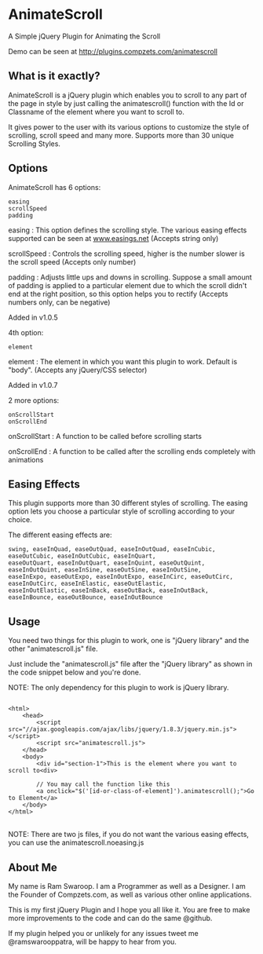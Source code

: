 AnimateScroll
=============

A Simple jQuery Plugin for Animating the Scroll

Demo can be seen at http://plugins.compzets.com/animatescroll


What is it exactly?
-------------------

AnimateScroll is a jQuery plugin which enables you to scroll to any part of the page in style by just calling the animatescroll() function with the Id or Classname of the element where you want to scroll to.

It gives power to the user with its various options to customize the style of scrolling, scroll speed and many more. Supports more than 30 unique Scrolling Styles.


Options
-------

AnimateScroll has 6 options:

    easing
    scrollSpeed
    padding

easing : This option defines the scrolling style. The various easing effects supported can be seen at www.easings.net (Accepts string only)

scrollSpeed : Controls the scrolling speed, higher is the number slower is the scroll speed (Accepts only number)

padding : Adjusts little ups and downs in scrolling. Suppose a small amount of padding is applied to a particular element due to which the scroll didn't end at the right position, so this option helps you to rectify (Accepts numbers only, can be negative)

Added in v1.0.5

4th option:

    element

element : The element in which you want this plugin to work. Default is "body". (Accepts any jQuery/CSS selector)

Added in v1.0.7

2 more options:

    onScrollStart
    onScrollEnd

onScrollStart : A function to be called before scrolling starts

onScrollEnd : A function to be called after the scrolling ends completely with animations

Easing Effects
--------------

This plugin supports more than 30 different styles of scrolling. The easing option lets you choose a particular style of scrolling according to your choice.

The different easing effects are:

<pre><code>swing, easeInQuad, easeOutQuad, easeInOutQuad, easeInCubic, easeOutCubic, easeInOutCubic, easeInQuart,
easeOutQuart, easeInOutQuart, easeInQuint, easeOutQuint, easeInOutQuint, easeInSine, easeOutSine, easeInOutSine,
easeInExpo, easeOutExpo, easeInOutExpo, easeInCirc, easeOutCirc, easeInOutCirc, easeInElastic, easeOutElastic,
easeInOutElastic, easeInBack, easeOutBack, easeInOutBack, easeInBounce, easeOutBounce, easeInOutBounce</code></pre>


Usage
-----

You need two things for this plugin to work, one is "jQuery library" and the other "animatescroll.js" file.

Just include the "animatescroll.js" file after the "jQuery library" as shown in the code snippet below and you're done.

NOTE: The only dependency for this plugin to work is jQuery library.

<pre>
<code>
&lt;html&gt;
    &lt;head&gt;
        &lt;script src=&quot;//ajax.googleapis.com/ajax/libs/jquery/1.8.3/jquery.min.js&quot;&gt;&lt;/script&gt;
        &lt;script src=&quot;animatescroll.js&quot;&gt;
    &lt;/head&gt;
    &lt;body&gt;
        &lt;div id=&quot;section-1&quot;&gt;This is the element where you want to scroll to&lt;div&gt;
        
        // You may call the function like this
        &lt;a onclick=&quot;$('[id-or-class-of-element]').animatescroll();&quot;&gt;Go to Element&lt;/a&gt;
    &lt;/body&gt;
&lt;/html&gt;
</code>
</pre>


NOTE: There are two js files, if you do not want the various easing effects, you can use the animatescroll.noeasing.js 



About Me
--------

My name is Ram Swaroop. I am a Programmer as well as a Designer. I am the Founder of Compzets.com, as well as various other online applications.

This is my first jQuery Plugin and I hope you all like it. You are free to make more improvements to the code and can do the same @github.

If my plugin helped you or unlikely for any issues tweet me @ramswarooppatra, will be happy to hear from you.
